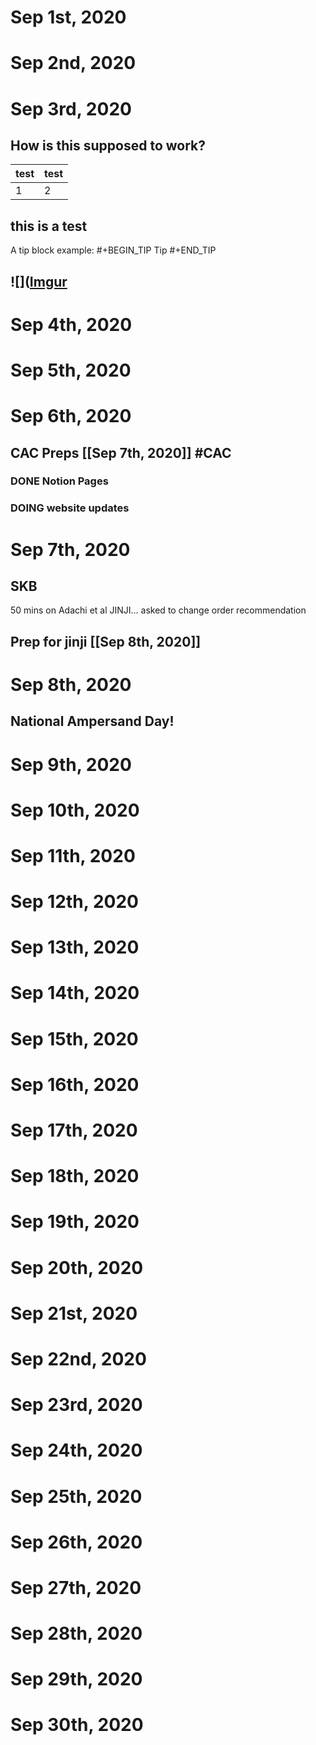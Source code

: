 # Sep 1st, 2020
# Sep 2nd, 2020
# Sep 3rd, 2020
## How is this supposed to work?
|test|test|
|---|---|
|1|2|
## this is a test
A tip block example:
#+BEGIN_TIP
Tip
#+END_TIP
## ![]([Imgur](https://i.imgur.com/F7a7z0i.jpg)
# Sep 4th, 2020
# Sep 5th, 2020
# Sep 6th, 2020
## CAC Preps [[Sep 7th, 2020]] #CAC
### DONE Notion Pages
### DOING website updates
##
# Sep 7th, 2020
## SKB
50 mins on Adachi et al JINJI... asked to change order recommendation
## Prep for jinji [[Sep 8th, 2020]]
# Sep 8th, 2020
## National Ampersand Day!
# Sep 9th, 2020
# Sep 10th, 2020
# Sep 11th, 2020
# Sep 12th, 2020
# Sep 13th, 2020
# Sep 14th, 2020
# Sep 15th, 2020
# Sep 16th, 2020
# Sep 17th, 2020
# Sep 18th, 2020
# Sep 19th, 2020
# Sep 20th, 2020
# Sep 21st, 2020
# Sep 22nd, 2020
# Sep 23rd, 2020
# Sep 24th, 2020
# Sep 25th, 2020
# Sep 26th, 2020
# Sep 27th, 2020
# Sep 28th, 2020
# Sep 29th, 2020
# Sep 30th, 2020
